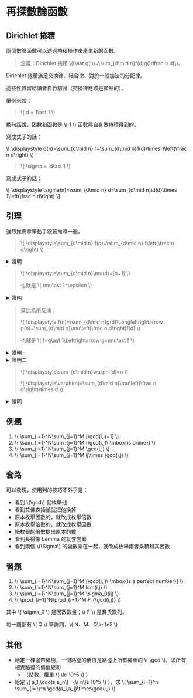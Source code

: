 # 再探數論函數

## Dirichlet 捲積

兩個數論函數可以透過捲積操作來產生新的函數。

> 定義：Dirichlet 捲積 \\(f\ast g(n)=\sum_{d\mid n}f(d)g(\dfrac n d)\\)。

Dirichlet 捲積滿足交換律、結合律、對於一般加法的分配律。

這些性質留給讀者自行驗證（交換律應該是顯然的）。

舉例來說：

> \\( d = 1\ast 1 \\)

換句話說，因數和函數是 \\( 1 \\) 函數與自身做捲積得到的。

寫成式子的話：

\\[ \displaystyle d(n)=\sum_{d\mid n} 1=\sum_{d\mid n}1(d)\times 1\left(\frac n d\right) \\]

> \\( \sigma = id\ast 1 \\)

寫成式子的話：

\\[ \displaystyle \sigma(n)=\sum_{d\mid n} d=\sum_{d\mid n}id(d)\times 1\left(\frac n d\right) \\]

## 引理

強烈推薦拿筆動手跟著推導一遍。

> \\( \displaystyle\sum_{d\mid n} f(d)=\sum_{d\mid n} f\left(\frac n d\right) \\)

<details><summary>證明</summary>

LHS 中的 \\( d \\) 會跑過所有 \\( n \\) 的所有因數。

RHS 中的 \\( \frac n d \\) 實際上也會跑過 \\( n \\) 的所有因數。

因此兩邊枚舉的數字的集合是一樣的，因此自然相等。

<p align="right">\( \blacksquare \)</p>

</details>

> \\( \displaystyle\sum_{d\mid n}\mu(d)=[n=1] \\)
>
> 也就是 \\( \mu\ast 1=\epsilon \\)

<details><summary>證明</summary>

根據莫比烏斯函數 \\( \mu \\) 的定義，只要 \\( n \\) 的因數中有平方數，則函數值為 \\( 0 \\)。

因此對於 \\( n=p_1^{\alpha_1}p_2^{\alpha_1}\cdots p_m^{\alpha_m} \\)，我們只需考慮 \\( \alpha_i = 1 \\) 的情況，也就是 \\( n=p_1\times p_2\cdots p_m \\)。

再根據 \\( \mu \\) 的定義，對於每個質數我們可以將其視作貢獻一個 \\( -1 \\)。

若是 \\( m \\) 個質數的連乘，由於每個質數貢獻一個 \\( -1 \\)，因此函數值就會是 \\( (-1)^m \\)。

對於 \\( \displaystyle\sum_{d\mid p_1 p_2\cdots p_m} \mu(d)\\)，我們分別考慮 \\( d \\) 是 \\( 0\sim m \\) 個質數的連乘的取法。

* \\( d \\) 是 \\( 0 \\) 個質數的連乘的取法有 \\( \binom{m}{0} \\) 種，函數值是 \\( (-1)^0 \\)。
* \\( d \\) 是 \\( 1 \\) 個質數的連乘的取法有 \\( \binom{m}{1} \\) 種，函數值是 \\( (-1)^1 \\)。
* \\( \vdots \\)
* \\( d \\) 是 \\( m \\) 個質數的連乘的取法有 \\( \binom{m}{m} \\) 種，函數值是 \\( (-1)^m \\)。

因此

\\[ \displaystyle\mu(n) = \sum_{d\mid n}\mu(d) = \sum_{i=0}^m \binom{m}{i}\times (-1)^i \\]

若 \\( m=0 \\)，則結果為 \\( 1 \\)；否則根據二項式定理，結果為 \\( 0 \\)。

<p align="right">\( \blacksquare \)</p>

</details>

> 莫比烏斯反演：
>
> \\( \displaystyle f(n)=\sum_{d\mid n}g(d)\Longleftrightarrow g(n)=\sum_{d\mid n}\mu\left(\frac n d\right)f(d) \\)
>
> 也就是 \\( f=g\ast 1\Leftrightarrow g=\mu\ast f \\)

<details><summary>證明一</summary>

已知左邊，推導右邊：

\begin{align}
\displaystyle\sum_{d\mid n}\mu\left(\frac n d\right)f(d) &= \sum_{d\mid n}\mu\left(\frac n d\right)\sum_{t\mid d}g(t) & \text{將 LHS 代入} \\\\
&=\sum_{t\mid n}\sum_{t\mid d\mid n} g(t)\times\mu\left(\frac n d\right) & \text{交換 } \sum \text{ 的順序} \\\\
&=\sum_{t\mid n}\sum_{d\mid \frac n t} g(t)\times\mu\left(\frac{n}{dt}\right) & \text{將枚舉的 } d \text{ 除 } t \text{，並在式子中補回去}\\\\
&=\sum_{t\mid n}g(t) \left(\sum_{d\mid \frac n t} \mu\left(\frac{\left(\frac{n}{t}\right)}{d}\right)\right) & g(t) \text{ 與 } d \text{無關，可以移到前面} \\\\
&=\sum_{t\mid n}g(t) \left(\sum_{d\mid \frac n t} \mu(d)\right) & \text{注意到括號裡就是枚舉 } \frac n t \text{ 的因數} \\\\
&=\sum_{t\mid n}g(t) \left[\frac{n}{t} =1\right] & \text{根據上一條引理} \\\\
&=g(n) & \text{根據定義可知只有 } t=n \text{ 時才有值}
\end{align}

注意到交換 \\( \sum \\) 的這一個步驟，此時的 \\( t \\)、\\( d \\)、\\( n \\) 之間滿足 \\( t\mid d\mid n \\)。

因此在已知 \\( n \\) 的條件下，

* 先枚舉 \\( d \\) 再枚舉 \\( d \\) 的因數作為 \\( t \\)
* 先枚舉 \\( t \\) 再枚舉其小於等於 \\( n \\) 的倍數作為 \\( d \\)

兩種枚舉方法其實是一樣的。

已知右邊，推導左邊：

\begin{align}
\displaystyle\sum_{d\mid n}g(d)&=\sum_{d\mid n}\sum_{t\mid d}\mu\left(\frac d t\right)f(t) & \text{將 RHS 代入} \\\\
&= \sum_{t\mid n}\sum_{t\mid d\mid n} f(t)\times\mu\left(\frac d t\right) & \text{交換 } \sum \text{ 的順序} \\\\
&= \sum_{t\mid n}\sum_{d\mid\frac n t} f(t)\times\mu(d) & \text{將枚舉的 } d \text{ 除 } t \text{，並在式子中補回去}\\\\
&= \sum_{t\mid n}f(t)\times\left( \sum_{d\mid\frac n t}\mu(d) \right) & f(t) \text{與 } d \text{無關，可以移到前面} \\\\
&= \sum_{t\mid n}f(t)\times \left[\frac{n}{t} =1\right] & \text{根據上一條引裡} \\\\
&= f(n) & \text{根據定義可知只有 } t=n \text{ 時才有值}
\end{align}

至此兩個方向可以互相推導，因此證明完畢。

<p align="right">\( \blacksquare \)</p>

</details>

<details><summary>證明二</summary>

以捲積的角度來看的話，將 LHS 的兩邊對 \\( \mu \\) 做捲積：

\\[ \mu\ast f=g\ast 1\ast\mu=g\ast\epsilon=g \\]

將 RHS 的兩邊對 \\( 1 \\) 做捲積：

 \\[ g\ast 1=\mu\ast 1\ast f=\epsilon\ast f=f \\]

因此兩個方向能夠互相推導，得證。

<p align="right">\( \blacksquare \)</p>

> \\( \displaystyle f(n)=\sum_{n\mid d}g(d)\Longleftrightarrow g(n)=\sum_{n\mid d}\mu\left(\frac d n\right)f(d) \\)

不同於莫比烏斯反演，這裡的 \\( d \\) 是枚舉 \\( n \\) 的倍數。

不用懷疑，它就是會無止盡的枚舉下去。

證明的方法與莫比烏斯反演的證明一雷同，這裡不再贅述。

</details>

> \\( \displaystyle\sum_{d\mid n}\varphi(d)=n \\)
>
> \\( \displaystyle\varphi(n)=\sum_{d\mid n}\mu\left(\frac n d\right)\times d \\)

<details><summary>證明</summary>

我們先證明上式。

固定 \\( n \\) 的因數 \\( d \\)，我們想計算 \\( 1\sim n \\) 中與 \\( n \\) 的 \\( \gcd \\) 為 \\( d \\) 的數字有幾個。

注意到：

\\[ \gcd(i, n) = d\Longleftrightarrow \gcd\left(\frac{i}{d}, \frac{n}{d}\right)=1 \\]

因此 \\( 1\sim n \\) 中與 \\( n \\) 的 \\( \gcd \\) 為 \\( d \\) 的數字共有 \\( \varphi\left(\frac n d\right) \\) 個。

另一方面，所有 \\( 1\sim n \\) 的數字和 \\( n \\) 的 \\( \gcd \\) 一定是 \\( n \\) 的某個因數。

所以自然地，\\( \displaystyle n=\sum_{d\mid n}\varphi\left(\frac n d\right)=\sum_{d\mid n}\varphi(d) \\)。

<p align="right">\( \blacksquare \)</p>

接著我們由上式來證明下式。

證明：

注意到上式的捲積寫法為：\\( \varphi\ast 1=id \\)。

由莫比烏斯反演即可得到下式 \\( \varphi = id\ast\mu \\)。

也因為同樣的原因，因此上下式其實是能夠互相推導的。

<p align="right">\( \blacksquare \)</p>

</details>

## 例題

1. \\( \sum_{i=1}^N\sum_{j=1}^M [\gcd(i,j)=1] \\)
2. \\( \sum_{i=1}^N\sum_{j=1}^M [\gcd(i,j)\ \mbox{is prime}] \\)
3. \\( \sum_{i=1}^N\sum_{j=1}^M \gcd(i,j) \\)
4. \\( \sum_{i=1}^N\sum_{j=1}^M ij\times \gcd(i,j) \\)

## 套路

可以發現，使用到的技巧不外乎是：

* 看到 \\(\gcd\\) 就枚舉他
* 看到艾佛森括號就把他換掉
* 原本枚舉因數的，就改成枚舉倍數
* 原本枚舉倍數的，就改成枚舉因數
* 把枚舉的倍數提出原本的數
* 看到長得像 Lemma 的就套套看
* 看到兩個 \\(\Sigma\\) 的變數乘在一起，就改成枚舉兩者乘積和其因數

## 習題

1. \\( \sum_{i=1}^N\sum_{j=1}^M [\gcd(i,j)\ \mbox{is a perfect number}] \\)
2. \\( \sum_{i=1}^N\sum_{j=1}^M lcm(i,j) \\)
3. \\( \sum_{i=1}^N\sum_{j=1}^M \sigma_0(ij) \\)
4. \\( \prod_{i=1}^N\prod_{i=1}^M F_{\gcd(i,j)} \\)

其中 \\( \sigma_0 \\) 是因數數量；\\( F \\) 是費氏數列。

每一題都有 \\( Q \\) 筆詢問，\\( N、M、Q\le 1e5 \\)

## 其他

* 給定一棵邊帶權樹，一個路徑的價值是路徑上所有權重的 \\( \gcd \\)，求所有相異路徑的價值總和
  * （點數、權重 \\( \le 10^5 \\) ）
* 給定 \\( a_1,\cdots,a_n\\) （\\( n\le 10^5 \\) ），求 \\( \sum_{i=1}^n \sum_{i=1}^n \gcd(a_i,a_j)\times\gcd(i,j) \\)

